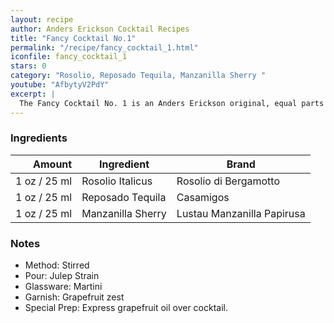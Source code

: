 ```yaml
---
layout: recipe
author: Anders Erickson Cocktail Recipes
title: "Fancy Cocktail No.1"
permalink: "/recipe/fancy_cocktail_1.html"
iconfile: fancy_cocktail_1
stars: 0
category: "Rosolio, Reposado Tequila, Manzanilla Sherry "
youtube: "AfbytyV2PdY"
excerpt: |
  The Fancy Cocktail No. 1 is an Anders Erickson original, equal parts recipe pairing the citrus/floral notes in Italicus Rosolio di Bergamotto with a reposado tequila and a dry sherry. Each component supports the next, elevating this cocktail in perfect balance. It's an elegant, spirit forward sipper.
---
```


### Ingredients

| Amount | Ingredient        | Brand                      |
| -----: | ----------------- | -------------------------- |
|   1 oz / 25 ml | Rosolio Italicus  | Rosolio di Bergamotto      |
|   1 oz / 25 ml | Reposado Tequila  | Casamigos                  |
|   1 oz / 25 ml | Manzanilla Sherry | Lustau Manzanilla Papirusa |

### Notes

- Method: Stirred
- Pour: Julep Strain
- Glassware: Martini
- Garnish: Grapefruit zest
- Special Prep: Express grapefruit oil over cocktail.
